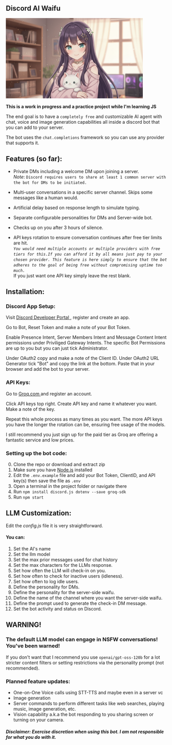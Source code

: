 ## Discord AI Waifu

<img src='./Lilly banner.png' height = 250px;>

<br>

**This is a work in progress and a practice project while I'm learning JS**

The end goal is to have a ``` completely free ``` and customizable AI agent with chat, voice and image generation capabilities all inside a discord bot that you can add to your server. 

The bot uses the ```chat.completions``` framework so you can use any provider that supports it.

## Features (so far):

* Private DMs including a welcome DM upon joining a server. <br>
*Note*: ```Discord requires users to share at least 1 common server with the bot for DMs to be initiated.```

* Multi-user conversations in a specific server channel. Skips some messages like a human would.

* Artificial delay based on response length to simulate typing.

* Separate configurable personalities for DMs and Server-wide bot.

* Checks up on you after 3 hours of silence.

* API keys rotation to ensure conversation continues after free tier limits are hit.<br>
*``You would need multiple accounts or multiple providers with free tiers for this.If you can afford it by all means just pay to your chosen provider. This feature is here simply to ensure that the bot adheres to the goal of being free without compromising uptime too much.``*<br>
 If you just want one API key simply leave the rest blank.



## Installation: 

### Discord App Setup: 

Visit <a href ='https://discord.com/developers/' target=_blank > Discord Developer Portal </a>, register and create an app.

Go to Bot, Reset Token and make a note of your Bot Token.

Enable Presence Intent, Server Members Intent and Message Content Intent permissions under Priviliged Gateway Intents.
The specific Bot Permissions are up to you but you can just tick Administrator.

Under OAuth2 copy and make a note of the Client ID. Under OAuth2 URL Generator tick "Bot" and copy the link at the bottom. Paste that in your browser and add the bot to your server.

### API Keys:

Go to <a href='https://console.groq.com/home' target = _blank> Groq.com </a> and register an account.

Click API keys top right. Create API key and name it whatever you want. Make a note of the key.

Repeat this whole process as many times as you want. The more API keys you have the longer the rotation can be, ensuring free usage of the models. 

I still recommend you just sign up for the paid tier as Groq are offering a fantastic service and low prices.

### Setting up the bot code:

0. Clone the repo or download and extract zip
1. Make sure you have <a href='https://nodejs.org/en/download' target=_blank >Node.js</a> installed
2. Edit the ```.env.example``` file and add your Bot Token, ClientID, and API key(s) then save the file as ``.env``
3. Open a terminal in the project folder or navigate there
4. Run ```npm install discord.js dotenv --save groq-sdk```
5. Run ```npm start```

## LLM Customization:

Edit the *config.js* file it is very straightforward.

#### You can:
1. Set the AI's name
2. Set the llm model
3. Set the max prior messages used for chat history
4. Set the max characters for the LLMs response.
5. Set how often the LLM will check-in on you.
6. Set how often to check for inactive users (idleness).
7. Set how often to log idle users.
8. Define the personality for DMs.
9. Define the personality for the server-side waifu.
10. Define the name of the channel where you want the server-side waifu.
11. Define the prompt used to generate the check-in DM message.
12. Set the bot activity and status on Discord.


## WARNING!

### The default LLM model can engage in NSFW conversations! You've been warned!

If you don't want that I recommend you use ```openai/gpt-oss-120b``` for a lot stricter content filters or setting restrictions via the personality prompt (not recommended).


### Planned feature updates:
- One-on-One Voice calls using STT-TTS and maybe even in a server vc
- Image generation
- Server commands to perform different tasks like web searches, playing music, image generation, etc.
- Vision capability a.k.a the bot responding to you sharing screen or turning on your camera.

#### *Disclaimer: Exercise discretion when using this bot. I am not responsible for what you do with it.*